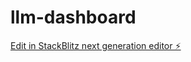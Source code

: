 # llm-dashboard

[Edit in StackBlitz next generation editor ⚡️](https://stackblitz.com/~/github.com/ruizTechServices/llm-dashboard)